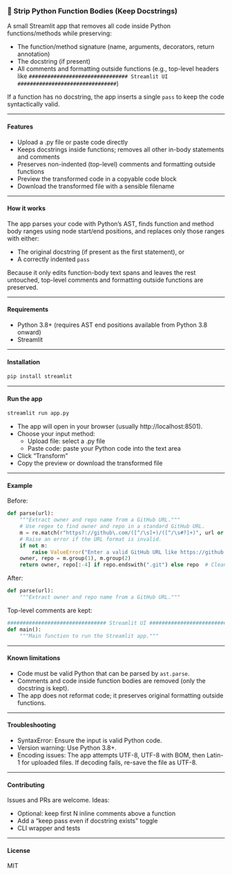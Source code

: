 ### 🧹 Strip Python Function Bodies (Keep Docstrings)

A small Streamlit app that removes all code inside Python functions/methods while preserving:
- The function/method signature (name, arguments, decorators, return annotation)
- The docstring (if present)
- All comments and formatting outside functions (e.g., top-level headers like `################################ Streamlit UI ################################`)

If a function has no docstring, the app inserts a single `pass` to keep the code syntactically valid.

---

#### Features
- Upload a .py file or paste code directly
- Keeps docstrings inside functions; removes all other in-body statements and comments
- Preserves non-indented (top-level) comments and formatting outside functions
- Preview the transformed code in a copyable code block
- Download the transformed file with a sensible filename

---

#### How it works
The app parses your code with Python’s AST, finds function and method body ranges using node start/end positions, and replaces only those ranges with either:
- The original docstring (if present as the first statement), or
- A correctly indented `pass`

Because it only edits function-body text spans and leaves the rest untouched, top-level comments and formatting outside functions are preserved.

---

#### Requirements
- Python 3.8+ (requires AST end positions available from Python 3.8 onward)
- Streamlit

---

#### Installation
```bash
pip install streamlit
```

---

#### Run the app
```bash
streamlit run app.py
```

- The app will open in your browser (usually http://localhost:8501).
- Choose your input method:
  - Upload file: select a .py file
  - Paste code: paste your Python code into the text area
- Click “Transform”
- Copy the preview or download the transformed file

---

#### Example

Before:
```python
def parse(url):
    """Extract owner and repo name from a GitHub URL."""
    # Use regex to find owner and repo in a standard GitHub URL.
    m = re.match(r"https?://github\.com/([^/\s]+)/([^/\s#?]+)", url or "")
    # Raise an error if the URL format is invalid.
    if not m:
        raise ValueError("Enter a valid GitHub URL like https://github.com/owner/repo")
    owner, repo = m.group(1), m.group(2)
    return owner, repo[:-4] if repo.endswith(".git") else repo  # Clean .git suffix if present
```

After:
```python
def parse(url):
    """Extract owner and repo name from a GitHub URL."""
```

Top-level comments are kept:
```python
################################ Streamlit UI ################################
def main():
    """Main function to run the Streamlit app."""
```

---

#### Known limitations
- Code must be valid Python that can be parsed by `ast.parse`.
- Comments and code inside function bodies are removed (only the docstring is kept).
- The app does not reformat code; it preserves original formatting outside functions.

---

#### Troubleshooting
- SyntaxError: Ensure the input is valid Python code.
- Version warning: Use Python 3.8+.
- Encoding issues: The app attempts UTF-8, UTF-8 with BOM, then Latin-1 for uploaded files. If decoding fails, re-save the file as UTF-8.

---

#### Contributing
Issues and PRs are welcome. Ideas:
- Optional: keep first N inline comments above a function
- Add a “keep pass even if docstring exists” toggle
- CLI wrapper and tests

---

#### License
MIT